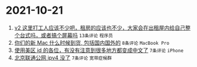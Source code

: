 # 2021-10-21

1. [v2 这里打工人应该不少吧，租房的应该也不少，大家会在出租屋内给自己整个台式吗，或者搞个屏幕吗](https://www.v2ex.com/t/809392) `13条评论` `程序员`
1. [你们的新 Mac 什么时候到货, 包括国内国外的](https://www.v2ex.com/t/809390) `8条评论` `MacBook Pro`
1. [使用美区 id 的各位，有没有注意到很多地方都变成中文了](https://www.v2ex.com/t/809391) `7条评论` `iPhone`
1. [北京联通公网 ipv4 没了](https://www.v2ex.com/t/809389) `7条评论` `宽带症候群`
